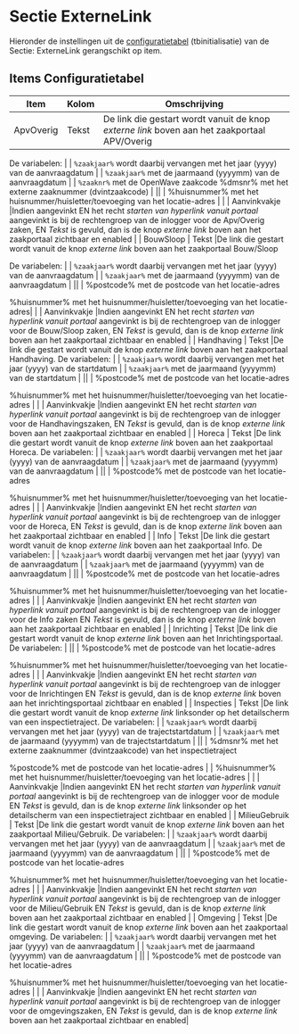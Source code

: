 # Sectie ExterneLink

Hieronder de instellingen uit de [configuratietabel](/docs/instellen_inrichten/configuratie.md) (tbinitialisatie) van de Sectie: ExterneLink gerangschikt op item.

## Items Configuratietabel

| Item | Kolom | Omschrijving |
|---|---|---|
| ApvOverig | Tekst |De link die gestart wordt vanuit de knop *externe link* boven aan het zaakportaal APV/Overig

De variabelen: |
| `%zaakjaar%` wordt daarbij vervangen met het jaar (yyyy) van de aanvraagdatum |
| `%zaakjaar%` met de jaarmaand (yyyymm) van de aanvraagdatum |
| `%zaaknr%`  met de OpenWave zaakcode %dmsnr% met het externe zaaknummer (dvintzaakcode) |
||
| %huisnummer% met het huisnummer/huisletter/toevoeging van het locatie-adres |
| | Aanvinkvakje |Indien aangevinkt EN het recht *starten van hyperlink vanuit portaal* aangevinkt is bij de rechtengroep van de inlogger voor de Apv/Overig zaken, EN *Tekst* is gevuld, dan is de knop *externe link* boven aan het zaakportaal zichtbaar en enabled |
| BouwSloop | Tekst |De link die gestart wordt vanuit de knop *externe link* boven aan het zaakportaal Bouw/Sloop

De variabelen: |
| `%zaakjaar%` wordt daarbij vervangen met het jaar (yyyy) van de aanvraagdatum |
| `%zaakjaar%` met de jaarmaand (yyyymm) van de aanvraagdatum |
||
| %postcode% met de postcode van het locatie-adres

%huisnummer% met het huisnummer/huisletter/toevoeging van het locatie-adres|
| | Aanvinkvakje |Indien aangevinkt EN het recht *starten van hyperlink vanuit portaal* aangevinkt is bij de rechtengroep van de inlogger voor de Bouw/Sloop zaken, EN *Tekst* is gevuld, dan is de knop *externe link* boven aan het zaakportaal zichtbaar en enabled |
| Handhaving | Tekst |De link die gestart wordt vanuit de knop *externe link* boven aan het zaakportaal Handhaving. De variabelen: |
| `%zaakjaar%` wordt daarbij vervangen met het jaar (yyyy) van de startdatum |
| `%zaakjaar%` met de jaarmaand (yyyymm) van de startdatum |
||
| %postcode% met de postcode van het locatie-adres

%huisnummer% met het huisnummer/huisletter/toevoeging van het locatie-adres |
| | Aanvinkvakje |Indien aangevinkt EN het recht *starten van hyperlink vanuit portaal* aangevinkt is bij de rechtengroep van de inlogger voor de Handhavingszaken, EN *Tekst* is gevuld, dan is de knop *externe link* boven aan het zaakportaal zichtbaar en enabled |
| Horeca | Tekst |De link die gestart wordt vanuit de knop *externe link* boven aan het zaakportaal Horeca. De variabelen: |
| `%zaakjaar%` wordt daarbij vervangen met het jaar (yyyy) van de aanvraagdatum |
| `%zaakjaar%` met de jaarmaand (yyyymm) van de aanvraagdatum |
||
| %postcode% met de postcode van het locatie-adres

%huisnummer% met het huisnummer/huisletter/toevoeging van het locatie-adres |
| | Aanvinkvakje |Indien aangevinkt EN het recht *starten van hyperlink vanuit portaal* aangevinkt is bij de rechtengroep van de inlogger voor de Horeca, EN *Tekst* is gevuld, dan is de knop *externe link* boven aan het zaakportaal zichtbaar en enabled |
| Info | Tekst |De link die gestart wordt vanuit de knop *externe link* boven aan het zaakportaal Info. De variabelen: |
| `%zaakjaar%` wordt daarbij vervangen met het jaar (yyyy) van de aanvraagdatum |
| `%zaakjaar%` met de jaarmaand (yyyymm) van de aanvraagdatum |
||
| %postcode% met de postcode van het locatie-adres

%huisnummer% met het huisnummer/huisletter/toevoeging van het locatie-adres |
| | Aanvinkvakje |Indien aangevinkt EN het recht *starten van hyperlink vanuit portaal* aangevinkt is bij de rechtengroep van de inlogger voor de Info zaken EN *Tekst* is gevuld, dan is de knop *externe link* boven aan het zaakportaal zichtbaar en enabled |
| Inrichting | Tekst |De link die gestart wordt vanuit de knop *externe link* boven aan het Inrichtingsportaal. De variabelen: |
||
| %postcode% met de postcode van het locatie-adres

%huisnummer% met het huisnummer/huisletter/toevoeging van het locatie-adres |
| | Aanvinkvakje |Indien aangevinkt EN het recht *starten van hyperlink vanuit portaal* aangevinkt is bij de rechtengroep van de inlogger voor de Inrichtingen EN *Tekst* is gevuld, dan is de knop *externe link* boven aan het inrichtingsportaal zichtbaar en enabled |
| Inspecties | Tekst |De link die gestart wordt vanuit de knop *externe link* linksonder op het detailscherm van een inspectietraject. De variabelen: |
| `%zaakjaar%` wordt daarbij vervangen met het jaar (yyyy) van de trajectstartdatum |
| `%zaakjaar%` met de jaarmaand (yyyymm) van de trajectstartdatum |
||
| %dmsnr% met het externe zaaknummer (dvintzaakcode) van het inspectietraject

%postcode% met de postcode van het locatie-adres |
| %huisnummer% met het huisnummer/huisletter/toevoeging van het locatie-adres |
| | Aanvinkvakje |Indien aangevinkt EN het recht *starten van hyperlink vanuit portaal* aangevinkt is bij de rechtengroep van de inlogger voor de module EN *Tekst* is gevuld, dan is de knop *externe link* linksonder op het detailscherm van een inspectietraject zichtbaar en enabled |
| MilieuGebruik | Tekst |De link die gestart wordt vanuit de knop *externe link* boven aan het zaakportaal Milieu/Gebruik. De variabelen: |
| `%zaakjaar%` wordt daarbij vervangen met het jaar (yyyy) van de aanvraagdatum |
| `%zaakjaar%` met de jaarmaand (yyyymm) van de aanvraagdatum |
||
| %postcode% met de postcode van het locatie-adres

%huisnummer% met het huisnummer/huisletter/toevoeging van het locatie-adres |
| | Aanvinkvakje |Indien aangevinkt EN het recht *starten van hyperlink vanuit portaal* aangevinkt is bij de rechtengroep van de inlogger voor de Milieu/Gebruik EN *Tekst* is gevuld, dan is de knop *externe link* boven aan het zaakportaal zichtbaar en enabled |
| Omgeving | Tekst |De link die gestart wordt vanuit de knop *externe link* boven aan het zaakportaal omgeving. De variabelen: |
| `%zaakjaar%` wordt daarbij vervangen met het jaar (yyyy) van de aanvraagdatum |
| `%zaakjaar%` met de jaarmaand (yyyymm) van de aanvraagdatum |
||
| %postcode% met de postcode van het locatie-adres

%huisnummer% met het huisnummer/huisletter/toevoeging van het locatie-adres |
| | Aanvinkvakje |Indien aangevinkt EN het recht *starten van hyperlink vanuit portaal* aangevinkt is bij de rechtengroep van de inlogger voor de omgevingszaken, EN *Tekst* is gevuld, dan is de knop *externe link* boven aan het zaakportaal zichtbaar en enabled|
